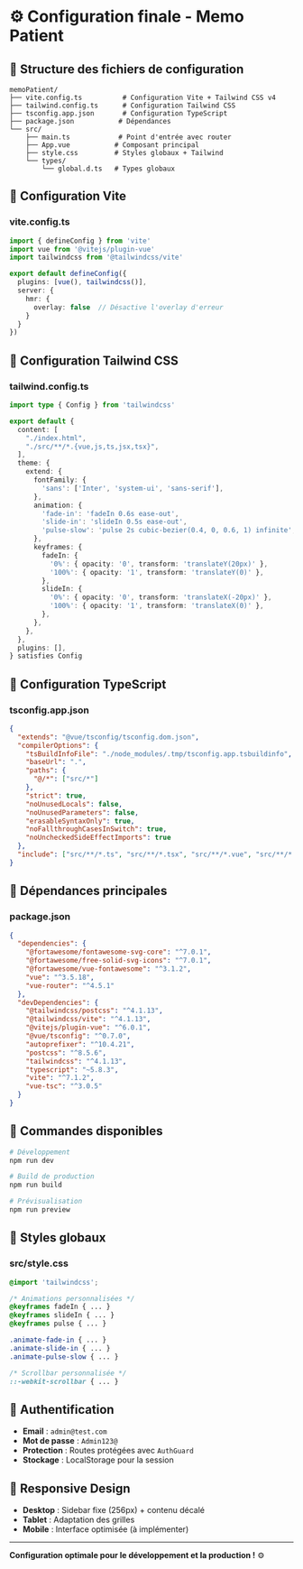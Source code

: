 # ⚙️ Configuration finale - Memo Patient

## 📁 Structure des fichiers de configuration

```
memoPatient/
├── vite.config.ts          # Configuration Vite + Tailwind CSS v4
├── tailwind.config.ts      # Configuration Tailwind CSS
├── tsconfig.app.json       # Configuration TypeScript
├── package.json           # Dépendances
└── src/
    ├── main.ts            # Point d'entrée avec router
    ├── App.vue           # Composant principal
    ├── style.css         # Styles globaux + Tailwind
    └── types/
        └── global.d.ts   # Types globaux
```

## 🔧 Configuration Vite

### vite.config.ts
```typescript
import { defineConfig } from 'vite'
import vue from '@vitejs/plugin-vue'
import tailwindcss from '@tailwindcss/vite'

export default defineConfig({
  plugins: [vue(), tailwindcss()],
  server: {
    hmr: {
      overlay: false  // Désactive l'overlay d'erreur
    }
  }
})
```

## 🎨 Configuration Tailwind CSS

### tailwind.config.ts
```typescript
import type { Config } from 'tailwindcss'

export default {
  content: [
    "./index.html",
    "./src/**/*.{vue,js,ts,jsx,tsx}",
  ],
  theme: {
    extend: {
      fontFamily: {
        'sans': ['Inter', 'system-ui', 'sans-serif'],
      },
      animation: {
        'fade-in': 'fadeIn 0.6s ease-out',
        'slide-in': 'slideIn 0.5s ease-out',
        'pulse-slow': 'pulse 2s cubic-bezier(0.4, 0, 0.6, 1) infinite',
      },
      keyframes: {
        fadeIn: {
          '0%': { opacity: '0', transform: 'translateY(20px)' },
          '100%': { opacity: '1', transform: 'translateY(0)' },
        },
        slideIn: {
          '0%': { opacity: '0', transform: 'translateX(-20px)' },
          '100%': { opacity: '1', transform: 'translateX(0)' },
        },
      },
    },
  },
  plugins: [],
} satisfies Config
```

## 📝 Configuration TypeScript

### tsconfig.app.json
```json
{
  "extends": "@vue/tsconfig/tsconfig.dom.json",
  "compilerOptions": {
    "tsBuildInfoFile": "./node_modules/.tmp/tsconfig.app.tsbuildinfo",
    "baseUrl": ".",
    "paths": {
      "@/*": ["src/*"]
    },
    "strict": true,
    "noUnusedLocals": false,
    "noUnusedParameters": false,
    "erasableSyntaxOnly": true,
    "noFallthroughCasesInSwitch": true,
    "noUncheckedSideEffectImports": true
  },
  "include": ["src/**/*.ts", "src/**/*.tsx", "src/**/*.vue", "src/**/*.d.ts"]
}
```

## 🎯 Dépendances principales

### package.json
```json
{
  "dependencies": {
    "@fortawesome/fontawesome-svg-core": "^7.0.1",
    "@fortawesome/free-solid-svg-icons": "^7.0.1",
    "@fortawesome/vue-fontawesome": "^3.1.2",
    "vue": "^3.5.18",
    "vue-router": "^4.5.1"
  },
  "devDependencies": {
    "@tailwindcss/postcss": "^4.1.13",
    "@tailwindcss/vite": "^4.1.13",
    "@vitejs/plugin-vue": "^6.0.1",
    "@vue/tsconfig": "^0.7.0",
    "autoprefixer": "^10.4.21",
    "postcss": "^8.5.6",
    "tailwindcss": "^4.1.13",
    "typescript": "~5.8.3",
    "vite": "^7.1.2",
    "vue-tsc": "^3.0.5"
  }
}
```

## 🚀 Commandes disponibles

```bash
# Développement
npm run dev

# Build de production
npm run build

# Prévisualisation
npm run preview
```

## 🎨 Styles globaux

### src/style.css
```css
@import 'tailwindcss';

/* Animations personnalisées */
@keyframes fadeIn { ... }
@keyframes slideIn { ... }
@keyframes pulse { ... }

.animate-fade-in { ... }
.animate-slide-in { ... }
.animate-pulse-slow { ... }

/* Scrollbar personnalisée */
::-webkit-scrollbar { ... }
```

## 🔐 Authentification

- **Email** : `admin@test.com`
- **Mot de passe** : `Admin123@`
- **Protection** : Routes protégées avec `AuthGuard`
- **Stockage** : LocalStorage pour la session

## 📱 Responsive Design

- **Desktop** : Sidebar fixe (256px) + contenu décalé
- **Tablet** : Adaptation des grilles
- **Mobile** : Interface optimisée (à implémenter)

---

**Configuration optimale pour le développement et la production !** ⚙️
